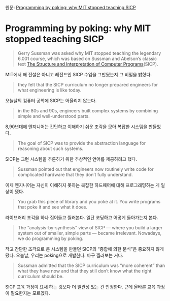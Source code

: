 원문: [Programming by poking: why MIT stopped teaching SICP](http://www.posteriorscience.net/?p=206)

# Programming by poking: why MIT stopped teaching SICP

> Gerry Sussman was asked why MIT stopped teaching the legendary 6.001 course, which was based on Sussman and Abelson’s classic text [The Structure and Interpretation of Computer Programs](https://mitpress.mit.edu/sicp/)(SICP).

MIT에서 왜 전설은 아니고 레전드인 SICP 수업을 그만뒀는지 그 비밀을 밝혔다.

> they felt that the SICP curriculum no longer prepared engineers for what engineering is like today.

오늘날의 컴퓨터 공학에 SICP는 어울리지 않는다.

> in the 80s and 90s, engineers built complex systems by combining simple and well-understood parts.

8,90년대에 엔지니어는 간단하고 이해하기 쉬운 조각을 모아 복잡한 시스템을 만들었다.

> The goal of SICP was to provide the abstraction language for reasoning about such systems.

SICP는 그런 시스템을 추론하기 위한 추상적인 언어를 제공하려고 했다.

> Sussman pointed out that engineers now routinely write code for complicated hardware that they don’t fully understand.

이제 엔지니어는 자신이 이해하지 못하는 복잡한 하드웨어에 대해 프로그래밍하는 게 일상이 됐다.

> You grab this piece of library and you poke at it. You write programs that poke it and see what it does.

라이브러리 조각을 하나 집어들고 찔러본다. 일단 코딩하고 어떻게 돌아가는지 본다.

> The “analysis-by-synthesis” view of SICP — where you build a larger system out of smaller, simple parts — became irrelevant. Nowadays, we do programming by poking.

작고 간단한 조각으로 큰 시스템을 만들던 SICP의 “종합에 의한 분석”은 중요하지 않게 됐다. 오늘날, 우리는 poking으로 개발한다. 마구 찔러보는 거다.

> Sussman admitted that the SICP curriculum was “more coherent” than what they have now and that they still don’t know what the right curriculum should be.

SICP 교육 과정이 요새 하는 것보다 더 일관성 있는 건 인정한다. 근데 올바른 교육 과정이 필요한지는 모르겠다.
